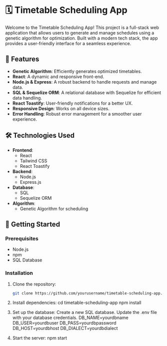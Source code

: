 # 🗓️ Timetable Scheduling App

Welcome to the Timetable Scheduling App! This project is a full-stack web application that allows users to generate and manage schedules using a genetic algorithm for optimization. Built with a modern tech stack, the app provides a user-friendly interface for a seamless experience.

## 🌟 Features

- **Genetic Algorithm**: Efficiently generates optimized timetables.
- **React**: A dynamic and responsive front-end.
- **Node.js & Express**: A robust backend to handle requests and manage data.
- **SQL & Sequelize ORM**: A relational database with Sequelize for efficient data handling.
- **React Toastify**: User-friendly notifications for a better UX.
- **Responsive Design**: Works on all device sizes.
- **Error Handling**: Robust error management for a smoother user experience.

## 🛠️ Technologies Used

- **Frontend**:
  - React
  - Tailwind CSS
  - React Toastify
- **Backend**:
  - Node.js
  - Express.js
- **Database**:
  - SQL
  - Sequelize ORM
- **Algorithm**:
  - Genetic Algorithm for scheduling

## 🚀 Getting Started

### Prerequisites

- Node.js
- npm
- SQL Database

### Installation

1. Clone the repository:

   ```bash
   git clone https://github.com/yourusername/timetable-scheduling-app.git

   ```

2. Install dependencies:
   cd timetable-scheduling-app
   npm install

3. Set up the database:
   Create a new SQL database.
   Update the .env file with your database credentials.
   DB_NAME=yourdbname
   DB_USER=yourdbuser
   DB_PASS=yourdbpassword
   DB_HOST=yourdbhost
   DB_DIALECT=yourdbdialect

4. Start the server:
   npm start
